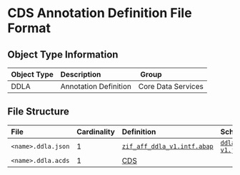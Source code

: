 # CDS Annotation Definition File Format

## Object Type Information
Object Type | Description | Group
:--- | :--- | :---
DDLA  | Annotation Definition | Core Data Services
## File Structure

File | Cardinality | Definition | Schema | Example
:--- | :--- | :--- | :--- | :---
`<name>.ddla.json` | 1 | [`zif_aff_ddla_v1.intf.abap`](./type/zif_aff_ddla_v1.intf.abap) | [`ddla-v1.json`](./ddla-v1.json) | [`abapcatalog.ddla.json`](./examples/abapcatalog.ddla.json)
`<name>.ddla.acds` | 1 | [CDS](https://help.sap.com/doc/abapdocu_cp_index_htm/CLOUD/en-US/index.htm?file=abencds.htm) | | [`abapcatalog.ddla.acds`](./examples/abapcatalog.ddla.acds)
